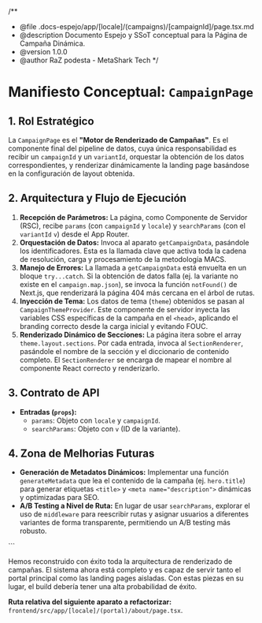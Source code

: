 <!-- .docs-espejo/app/[locale]/(campaigns)/[campaignId]/page.tsx.md -->
/**
 * @file .docs-espejo/app/[locale]/(campaigns)/[campaignId]/page.tsx.md
 * @description Documento Espejo y SSoT conceptual para la Página de Campaña Dinámica.
 * @version 1.0.0
 * @author RaZ podesta - MetaShark Tech
 */

# Manifiesto Conceptual: `CampaignPage`

## 1. Rol Estratégico

La `CampaignPage` es el **"Motor de Renderizado de Campañas"**. Es el componente final del pipeline de datos, cuya única responsabilidad es recibir un `campaignId` y un `variantId`, orquestar la obtención de los datos correspondientes, y renderizar dinámicamente la landing page basándose en la configuración de layout obtenida.

## 2. Arquitectura y Flujo de Ejecución

1.  **Recepción de Parámetros:** La página, como Componente de Servidor (RSC), recibe `params` (con `campaignId` y `locale`) y `searchParams` (con el `variantId` `v`) desde el App Router.
2.  **Orquestación de Datos:** Invoca al aparato `getCampaignData`, pasándole los identificadores. Esta es la llamada clave que activa toda la cadena de resolución, carga y procesamiento de la metodología MACS.
3.  **Manejo de Errores:** La llamada a `getCampaignData` está envuelta en un bloque `try...catch`. Si la obtención de datos falla (ej. la variante no existe en el `campaign.map.json`), se invoca la función `notFound()` de Next.js, que renderizará la página 404 más cercana en el árbol de rutas.
4.  **Inyección de Tema:** Los datos de tema (`theme`) obtenidos se pasan al `CampaignThemeProvider`. Este componente de servidor inyecta las variables CSS específicas de la campaña en el `<head>`, aplicando el branding correcto desde la carga inicial y evitando FOUC.
5.  **Renderizado Dinámico de Secciones:** La página itera sobre el array `theme.layout.sections`. Por cada entrada, invoca al `SectionRenderer`, pasándole el nombre de la sección y el diccionario de contenido completo. El `SectionRenderer` se encarga de mapear el nombre al componente React correcto y renderizarlo.

## 3. Contrato de API

*   **Entradas (`props`):**
    *   `params`: Objeto con `locale` y `campaignId`.
    *   `searchParams`: Objeto con `v` (ID de la variante).

## 4. Zona de Melhorias Futuras

*   **Generación de Metadatos Dinámicos:** Implementar una función `generateMetadata` que lea el contenido de la campaña (ej. `hero.title`) para generar etiquetas `<title>` y `<meta name="description">` dinámicas y optimizadas para SEO.
*   **A/B Testing a Nivel de Ruta:** En lugar de usar `searchParams`, explorar el uso de `middleware` para reescribir rutas y asignar usuarios a diferentes variantes de forma transparente, permitiendo un A/B testing más robusto.
<!-- .docs-espejo/app/[locale]/(campaigns)/[campaignId]/page.tsx.md -->```

Hemos reconstruido con éxito toda la arquitectura de renderizado de campañas. El sistema ahora está completo y es capaz de servir tanto el portal principal como las landing pages aisladas. Con estas piezas en su lugar, el build debería tener una alta probabilidad de éxito.

**Ruta relativa del siguiente aparato a refactorizar:** `frontend/src/app/[locale]/(portal)/about/page.tsx`.